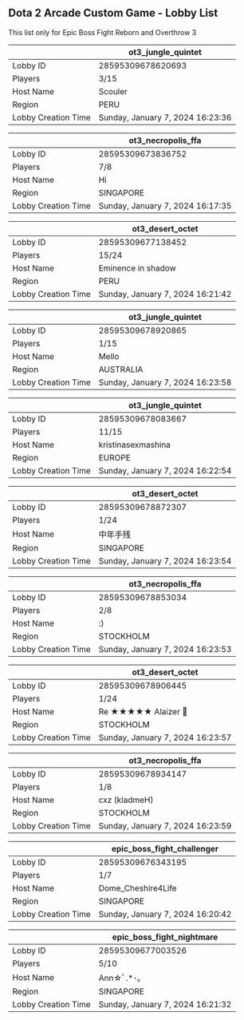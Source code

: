 ## Dota 2 Arcade Custom Game - Lobby List

This list only for Epic Boss Fight Reborn and Overthrow 3

|  | ot3_jungle_quintet |
| ------ | ------ |
| Lobby ID | 28595309678620693 |
| Players | 3/15 |
| Host Name | Scouler |
| Region | PERU |
| Lobby Creation Time | Sunday, January 7, 2024 16:23:36 |


|  | ot3_necropolis_ffa |
| ------ | ------ |
| Lobby ID | 28595309673836752 |
| Players | 7/8 |
| Host Name | Hi |
| Region | SINGAPORE |
| Lobby Creation Time | Sunday, January 7, 2024 16:17:35 |


|  | ot3_desert_octet |
| ------ | ------ |
| Lobby ID | 28595309677138452 |
| Players | 15/24 |
| Host Name | Eminence in shadow |
| Region | PERU |
| Lobby Creation Time | Sunday, January 7, 2024 16:21:42 |


|  | ot3_jungle_quintet |
| ------ | ------ |
| Lobby ID | 28595309678920865 |
| Players | 1/15 |
| Host Name | Mello |
| Region | AUSTRALIA |
| Lobby Creation Time | Sunday, January 7, 2024 16:23:58 |


|  | ot3_jungle_quintet |
| ------ | ------ |
| Lobby ID | 28595309678083667 |
| Players | 11/15 |
| Host Name | kristinasexmashina |
| Region | EUROPE |
| Lobby Creation Time | Sunday, January 7, 2024 16:22:54 |


|  | ot3_desert_octet |
| ------ | ------ |
| Lobby ID | 28595309678872307 |
| Players | 1/24 |
| Host Name | 中年手残 |
| Region | SINGAPORE |
| Lobby Creation Time | Sunday, January 7, 2024 16:23:54 |


|  | ot3_necropolis_ffa |
| ------ | ------ |
| Lobby ID | 28595309678853034 |
| Players | 2/8 |
| Host Name | :) |
| Region | STOCKHOLM |
| Lobby Creation Time | Sunday, January 7, 2024 16:23:53 |


|  | ot3_desert_octet |
| ------ | ------ |
| Lobby ID | 28595309678906445 |
| Players | 1/24 |
| Host Name | Re ★★★★★ Alaizer 🐉 |
| Region | STOCKHOLM |
| Lobby Creation Time | Sunday, January 7, 2024 16:23:57 |


|  | ot3_necropolis_ffa |
| ------ | ------ |
| Lobby ID | 28595309678934147 |
| Players | 1/8 |
| Host Name | cxz (kladmeH) |
| Region | STOCKHOLM |
| Lobby Creation Time | Sunday, January 7, 2024 16:23:59 |


|  | epic_boss_fight_challenger |
| ------ | ------ |
| Lobby ID | 28595309676343195 |
| Players | 1/7 |
| Host Name | Dome_Cheshire4Life |
| Region | SINGAPORE |
| Lobby Creation Time | Sunday, January 7, 2024 16:20:42 |


|  | epic_boss_fight_nightmare |
| ------ | ------ |
| Lobby ID | 28595309677003526 |
| Players | 5/10 |
| Host Name | Ann☆ﾟ.*･｡ |
| Region | SINGAPORE |
| Lobby Creation Time | Sunday, January 7, 2024 16:21:32 |


